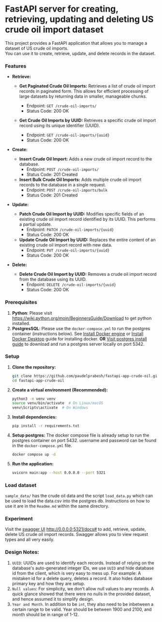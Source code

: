 # FastAPI server for creating, retrieving, updating and deleting US crude oil import dataset 

This project provides a FastAPI application that allows you to manage a dataset of US crude oil imports.  
You can use it to create, retrieve, update, and delete records in the dataset.

### Features

* **Retrieve:**

    * **Get Paginated Crude Oil Imports:** Retrieves a list of crude oil import records in paginated form. This allows for efficient processing of large datasets by returning data in smaller, manageable chunks.
        * Endpoint: `GET /crude-oil-imports/`
        * Status Code: 200 OK

    * **Get Crude Oil Imports by UUID:** Retrieves a specific crude oil import record using its unique identifier (UUID).
        * Endpoint: `GET /crude-oil-imports/{uuid}`
        * Status Code: 200 OK
* **Create:**

    * **Insert Crude Oil Import:** Adds a new crude oil import record to the database.
        * Endpoint: `POST /crude-oil-imports/`
        * Status Code: 201 Created
    * **Insert Bulk Crude Oil Imports:** Adds multiple crude oil import records to the database in a single request.
        * Endpoint: `POST /crude-oil-imports/bulk`
        * Status Code: 201 Created
* **Update:**

    * **Patch Crude Oil Import by UUID:** Modifies specific fields of an existing crude oil import record identified by its UUID.  This performs a partial update.
        * Endpoint: `PATCH /crude-oil-imports/{uuid}`
        * Status Code: 200 OK
    * **Update Crude Oil Import by UUID:** Replaces the entire content of an existing crude oil import record with new data.
        * Endpoint: `PUT /crude-oil-imports/{uuid}`
        * Status Code: 200 OK
* **Delete:**
    * **Delete Crude Oil Import by UUID:** Removes a crude oil import record from the database using its UUID.
        * Endpoint: `DELETE /crude-oil-imports/{uuid}`
        * Status Code: 200 OK

### Prerequisites
1. **Python**: Please visit https://wiki.python.org/moin/BeginnersGuide/Download to get python installed.
2. **PostgresSQL**: Please use the `docker-compose.yml` to run the postgres container (instructions below). 
   See [Install Docker engine](https://docs.docker.com/engine/install/) or 
    [Install Docker Desktop](https://docs.docker.com/desktop/) guide for installing docker.
    **OR**
 [Visit postgres install guide](https://www.postgresql.org/download/) to download and run a postgres server locally on 
port 5342.

### Setup
1. **Clone the repository:**

    ```bash
    git clone https://github.com/paudelprabesh/fastapi-app-crude-oil.git
    cd fastapi-app-crude-oil
    ```
2. **Create a virtual environment (Recommended):**

    ```bash
    python3 -m venv venv
    source venv/bin/activate  # On Linux/macOS
    venv\Scripts\activate  # On Windows
    ```

3. **Install dependencies:**
    ```bash
    pip install -r requirements.txt
    ```
4. **Setup postgres:** 
    The docker compose file is already setup to run the postgres container on port 5432.
    username and password can be found in the `docker-compose.yml` file. 
    ```bash
    docker compose up -d
    ```

5. **Run the application:**

    ```bash
    uvicorn main:app --host 0.0.0.0 --port 5321
    ``` 

### Load dataset

`sample_data/` has the crude oil data and the script `load_data.py` which can be used to load the data.csv into the
postgres db. Instructions on how to use it are in the `Readme.md` within the same directory.

### Experiment

Visit the [swagger UI](http://0.0.0.0:5321/docs#) http://0.0.0.0:5321/docs# to add, retrieve, update, delete US crude oil import records.
Swagger allows you to view request types and all very easily.

### Design Notes:
1. `UUID`: UUIDs are used to identify each records. Instead of relying on the database's auto-generated integer IDs, we use `UUID` and hide 
database id from the client, which is very easy to mess up. 
For example: A mistaken id for a delete query, deletes a record. It also hides database primary key and how they are setup.
2. `Null values`: For simplicity, we don't allow null values to any records. A quick glance showed that there were no nulls
in the provided dataset, and hence assumed it to simplify design.
3. `Year and Month`. In addition to be `int`, they also need to be inbetween a certain range to be valid.
Year should be between 1900 and 2100, and month should be in range of 1-12.